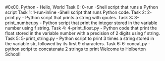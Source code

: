 #0x00. Python - Hello, World
Task 0: 0-run -Shell script that runs a Python script
Task 1: 1-run-inline -Shell script that runs Python code.
Task 2: 2-print.py - Python script that prints a string with qoutes.
Task 3: 3-print_number.py - Python script that print the integer stored in the variable number using f string.
Task 4: 4-print_float.py - Python code that print the float stored in the variable number with a precision of 2 digits using f string.
Task 5: 5-print_string.py - Python script to print 3 times a string stored in the variable str, followed by its first 9 characters.
Task 6: 6-concat.py - python script to concatenate 2 strings to print Welcome to Holberton School!

